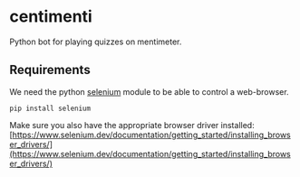 # centimenti
Python bot for playing quizzes on mentimeter.


## Requirements

We need the python [selenium](https://www.selenium.dev/) module to be able to
control a web-browser.
```
pip install selenium
```
Make sure you also have the appropriate browser driver installed:
[https://www.selenium.dev/documentation/getting_started/installing_browser_drivers/](https://www.selenium.dev/documentation/getting_started/installing_browser_drivers/)
